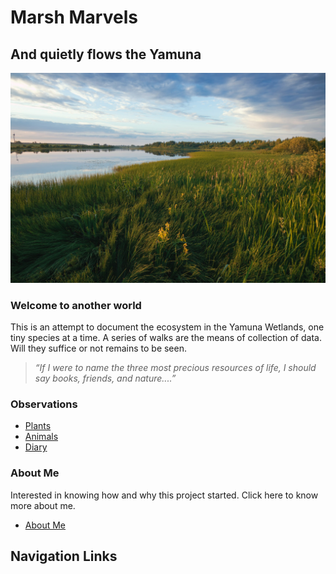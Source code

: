 # Marsh Marvels
  
## And quietly flows the Yamuna

![Yamuna](images/yamuna_front.jpg)

### Welcome to another world

This is an attempt to document the ecosystem in the Yamuna Wetlands, one tiny species at a time. A series of walks are the means of collection of data. Will they suffice or not remains to be seen.

>*“If I were to name the three most precious resources of life, I should say books, friends, and nature....”*

### Observations
  
* [Plants](plants_index.md)
* [Animals](animals_index.md)
* [Diary](observations.md)

### About Me

Interested in knowing how and why this project started. Click here to know more about me.

* [About Me](about.md)

## Navigation Links
